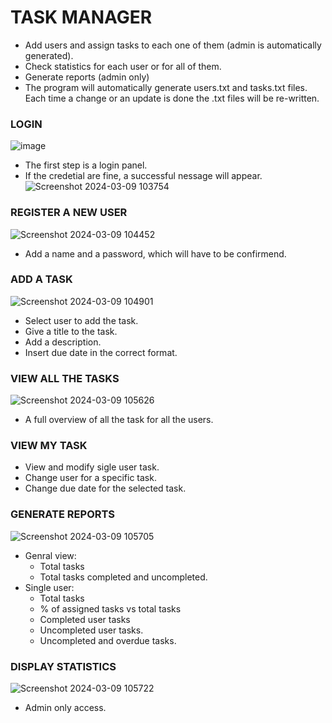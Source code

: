 # TASK MANAGER

  - Add users and assign tasks to each one of them (admin is automatically generated).
  - Check statistics for each user or for all of them.
  - Generate reports (admin only)
  - The program will automatically generate users.txt and tasks.txt files. Each time a change or an update is done the .txt files will be re-written.

### LOGIN
   ![image](https://github.com/MassimilianoCattani/finalCapstone/assets/52679658/f294a222-bf40-4deb-ab52-fff69be3a431)
  - The first step is a login panel.
  - If the credetial are fine, a successful nessage will appear.
  ![Screenshot 2024-03-09 103754](https://github.com/MassimilianoCattani/finalCapstone/assets/52679658/5a3f6faf-c936-4fc8-9d63-498075854676)

### REGISTER A NEW USER
  ![Screenshot 2024-03-09 104452](https://github.com/MassimilianoCattani/finalCapstone/assets/52679658/7cfd8df1-72d1-4b79-ae05-55b27de64cb9)
  - Add a name and a password, which will have to be confirmend.

### ADD A TASK
  ![Screenshot 2024-03-09 104901](https://github.com/MassimilianoCattani/finalCapstone/assets/52679658/91218a75-dac3-4167-a600-caa5844d61ac)
  - Select user to add the task.
  - Give a title to the task.
  - Add a description.
  - Insert due date in the correct format.

### VIEW ALL THE TASKS
  ![Screenshot 2024-03-09 105626](https://github.com/MassimilianoCattani/finalCapstone/assets/52679658/3b8d4109-84ed-4ef2-a8ac-3d6d660df32b)
  - A full  overview of all the task for all the users.

### VIEW MY TASK
  - View and modify sigle user task.
  - Change user for a specific task.
  - Change due date for the selected task.

### GENERATE REPORTS
  ![Screenshot 2024-03-09 105705](https://github.com/MassimilianoCattani/finalCapstone/assets/52679658/6f3a8c24-9f37-435c-b9a3-4c9e335e75f1)
  - Genral view:
      - Total tasks
      - Total tasks completed and uncompleted.
  - Single user:
      - Total tasks
      - % of assigned tasks vs total tasks
      - Completed user tasks
      - Uncompleted user tasks.
      - Uncompleted and overdue tasks.
        
### DISPLAY STATISTICS
  ![Screenshot 2024-03-09 105722](https://github.com/MassimilianoCattani/finalCapstone/assets/52679658/87979af5-58af-47bc-ada0-1155e90f051d)
  - Admin only access.




